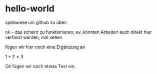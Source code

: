 # hello-world
spielwiese um github zu üben

ok - das scheint zu funktionieren; ev. könnten Arbeiten auch direkt hier verfasst werden, mal sehen

fügen wir hier noch eine Ergänzung an


$`1+2\neq3`$

Ok fügen wir noch etwas Text ein.